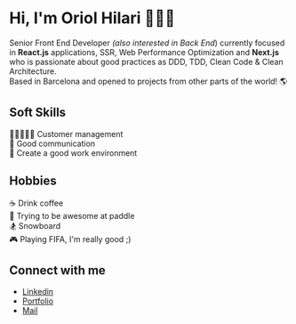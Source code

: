 

# Hi, I'm Oriol Hilari 🙋🏼‍♂️

Senior Front End Developer *(also interested in Back End*) currently focused in **React.js** applications, SSR, Web Performance Optimization and **Next.js** who is passionate about good practices as DDD, TDD, Clean Code & Clean Architecture.<br>Based in Barcelona and opened to projects from other parts of the world! 🌎

## Soft Skills

🧑🏻‍🤝‍🧑🏽 Customer management<br>💬 Good communication<br>🤗 Create a good work environment

## Hobbies

☕ Drink coffee <br>🎾 Trying to be awesome at paddle <br>🏂 Snowboard <br>🎮 Playing FIFA, I'm really good ;) 

## Connect with me 

- <a target="_blank" href="https://www.linkedin.com/in/oriol-hilari/">Linkedin</a><br>
- <a target="_blank" href="https://ohilari.dev">Portfolio</a><br>
- <a href="mailto:hello@ohilari.dev">Mail</a>



